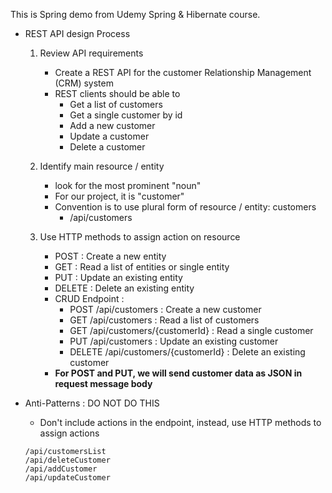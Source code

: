 This is Spring demo from Udemy Spring & Hibernate course.   
- REST API design Process
    1. Review API requirements
        - Create a REST API for the customer Relationship Management (CRM) system
        - REST clients should be able to
            - Get a list of customers
            - Get a single customer by id
            - Add a new customer
            - Update a customer
            - Delete a customer

    2. Identify main resource / entity
        - look for the most prominent "noun"
        - For our project, it is "customer"
        - Convention is to use plural form of resource / entity: customers
            - /api/customers
    3. Use HTTP methods to assign action on resource
        - POST : Create a new entity
        - GET : Read a list of entities or single entity
        - PUT : Update an existing entity
        - DELETE : Delete an existing entity
        - CRUD Endpoint : 
            - POST /api/customers : Create a new customer
            - GET /api/customers : Read a list of customers
            - GET /api/customers/{customerId} : Read a single customer
            - PUT /api/customers : Update an existing customer
            - DELETE /api/customers/{customerId} : Delete an existing customer    
        - **For POST and PUT, we will send customer data as JSON in request message body**
- Anti-Patterns : DO NOT DO THIS 
    - Don't include actions in the endpoint, instead, use HTTP methods to assign actions

    ```
    /api/customersList
    /api/deleteCustomer
    /api/addCustomer
    /api/updateCustomer
    ```




    
    